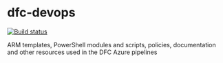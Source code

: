 # dfc-devops

[![Build status](https://sfa-gov-uk.visualstudio.com/Digital%20First%20Careers/_apis/build/status/DFC%20Shared/dfc-devops?branchName=master)](https://sfa-gov-uk.visualstudio.com/Digital%20First%20Careers/_build/latest?definitionId=1301)  

ARM templates, PowerShell modules and scripts, policies, documentation and other resources used in the DFC Azure pipelines
